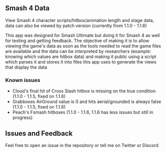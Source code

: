 ## Smash 4 Data

View Smash 4 character scripts/hitbox/animation length and stage data, data can also be viewed by patch version (currently from 1.1.0 - 1.1.6)

This app was designed for Smash Ultimate but doing it for Smash 4 as well for testing and getting feedback. The objective of making it is 
to allow viewing the game's data as soon as the tools needed to read the game files are available and the data can be interpreted by researchers 
(example: knowing which values are hitbox data) and making it public using a script which parses it and stores it into files this app uses to generate the views that display the data

### Known issues

* Cloud's final hit of Cross Slash hitbox is missing on the true condition (1.1.0 - 1.1.5, fixed on 1.1.6)
* Grabboxes AirGround value is 0 and hits aerial/grounded is always false (1.1.0 - 1.1.5, fixed on 1.1.6)
* Peach's Fsmash hitboxes (1.1.0 - 1.1.6, 1.1.6 has less issues but still in progress)

## Issues and Feedback

Feel free to open an issue in the repository or tell me on Twitter or Discord